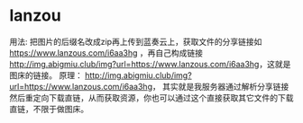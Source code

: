  # lanzou
用法:
    把图片的后缀名改成zip再上传到蓝奏云上，获取文件的分享链接如<https://www.lanzous.com/i6aa3hg> ，再自己构成链接<http://img.abigmiu.club/img?url=https://www.lanzous.com/i6aa3hg>，这就是图床的链接。
原理：
    <http://img.abigmiu.club/img?url=https://www.lanzous.com/i6aa3hg>， 其实就是我服务器通过解析分享链接然后重定向下载直链，从而获取资源，你也可以通过这个直接获取其它文件的下载直链，不限于做图床。
